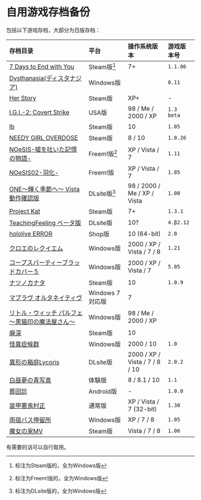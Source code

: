 # 自用游戏存档备份

包括以下游戏存档，大部分为日版存档：

| 存档目录 | 平台 | 操作系统版本 | 游戏版本号 |
| :---------------------- | :------ | :---- | :------ |
| [7 Days to End with You](7%20Days%20to%20End%20with%20You) | Steam版[^1] | 7+ | `1.1.06` |
| [Dysthanasia(ディスタナジア)](Dysthanasia) | Windows版 |  | `0.11` |
| [Her Story](HerStory) | Steam版 | XP+ | - |
| [I.G.I.-2: Covert Strike](IGI%202) | USA版 | 98 / Me / 2000 / XP | `1.3 beta` |
| [Ib](Ib) | Steam版 | 10 | `1.05` |
| [NEEDY GIRL OVERDOSE](NEEDY%20GIRL%20OVERDOSE) | Steam版 | 8 / 10 | `1.0.26` |
| [NOeSIS-嘘を吐いた記憶の物語-](Noesis01) | Freem!版[^3] | XP / Vista / 7 | `1.11` |
| [NOeSIS02-羽化-](Noesis02) | Freem!版 | XP / Vista / 7 | `1.05` |
| [ONE～輝く季節へ～ Vista動作確認版](ONE_FV) | DLsite版[^2] | 98 / 2000 / Me / XP / Vista | `1.00` |
| [Project Kat](ProjectKat) | Steam版 | 7+ | `1.3.1` |
| [TeachingFeeling ベータ版](TeachingFeeling-4.%CE%B22) | DLsite版 | 10? | `4.β2.12` |
| [hololive ERROR](hololive%20ERROR) | Shop版 | 10 (64-bit) | `2.0` |
| [クロエのレクイエム](cloe) | Windows版 | 2000 / XP / Vista / 7 / 8 | `1.21` |
| [コープスパーティーブラッドカバー５](CorpsePartyBC_5) | Windows版 | 2000 / XP / Vista / 7 | `5.05` |
| [ナツノカナタ](natsuno-kanata) | Steam版 | 10 | `1.0.9` |
| [マブラヴ オルタネイティヴ](%E3%83%9E%E3%83%96%E3%83%A9%E3%83%B4%E3%82%AA%E3%83%AB%E3%82%BF%E3%83%8D%E3%82%A4%E3%83%86%E3%82%A3%E3%83%B4Latest) | Windows 7 対応版 | 7 |  |
| [リトル・ウィッチ パルフェ 〜黒猫印の魔法屋さん〜](./) | Windows版 | 98 / Me / 2000 / XP | |
| [廃深](haishin) | Steam版 | 10 | |
| [怪異症候群](%E6%80%AA%E7%95%B0%E7%97%87%E5%80%99%E7%BE%A4) | Windows版 | 2000 / 10 | `1.0` |
| [異形の箱庭Lycoris](%E7%95%B0%E5%BD%A2%E3%81%AE%E7%AE%B1%E5%BA%AD%E3%80%80%E3%80%80Lycoris.2.0.2) | DLsite版 | 2000 / XP / Vista / 7 / 8 / 10 | `2.0.2` |
| [白昼夢の青写真](%E7%99%BD%E6%98%BC%E5%A4%A2%E3%81%AE%E9%9D%92%E5%86%99%E7%9C%9F%E3%80%80%E4%BD%93%E9%A8%93%E7%89%88) | 体験版 | 8 / 8.1 / 10 | `1.1` |
| [葬回診](com.uniteatsushi.sokaishin) | Android版 | - | `1.0.0` |
| [装甲悪鬼村正](%E8%A3%85%E7%94%B2%E6%82%AA%E9%AC%BC%E6%9D%91%E6%AD%A3) | 通常版 | XP / Vista / 7 (32-bit) | `1.30` |
| [雨宿バス停留所](abt) | Windows版 | XP / 7 / 8 | `1.05` |
| [魔女の家MV](%E9%AD%94%E5%A5%B3%E3%81%AE%E5%AE%B6MV) | Steam版 | Vista / 7 / 8 | `1.06` |

有需要的话可以自行取用。


[^1]: 标注为Steam版的，全为Windows版
[^2]: 标注为DLsite版的，全为Windows版
[^3]: 标注为Freem!版的，全为Windows版
